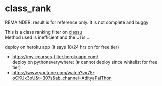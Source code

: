 # class_rank

REMAINDER: result is for reference only. It is not complete and buggy

This is a class ranking filter on [classu](http://classutil.unsw.edu.au/COMP_T1.html)  
Method used is inefficient and the UI is ...

deploy on heroku app (it says 18/24 hrs on for free tier)
* https://my-courses-filter.herokuapp.com/  
deploy on pythoneverywhere: (# cannot deploy since whitelist for free tier)
* https://www.youtube.com/watch?v=75-oCKUx3oU&t=307s&ab_channel=AdityaPaiThon
